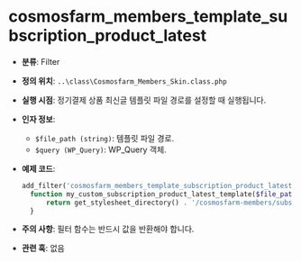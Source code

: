 # cosmosfarm_members_template_subscription_product_latest

- **분류**: Filter
- **정의 위치**: `..\class\Cosmosfarm_Members_Skin.class.php`
- **실행 시점**: 정기결제 상품 최신글 템플릿 파일 경로를 설정할 때 실행됩니다.
- **인자 정보**:
  - `$file_path (string)`: 템플릿 파일 경로.
  - `$query (WP_Query)`: WP_Query 객체.
- **예제 코드**:

  ```php
  add_filter('cosmosfarm_members_template_subscription_product_latest', 'my_custom_subscription_product_latest_template', 10, 2);
    function my_custom_subscription_product_latest_template($file_path, $query) {
        return get_stylesheet_directory() . '/cosmosfarm-members/subscription-product-latest.php';
    }
  ```

- **주의 사항**: 필터 함수는 반드시 값을 반환해야 합니다.
- **관련 훅**: 없음
